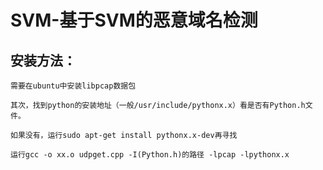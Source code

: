 SVM-基于SVM的恶意域名检测
==========================


安装方法：
----------


 	需要在ubuntu中安装libpcap数据包
        
	其次，找到python的安装地址（一般/usr/include/pythonx.x）看是否有Python.h文件。
        
	如果没有，运行sudo apt-get install pythonx.x-dev再寻找

	运行gcc -o xx.o udpget.cpp -I(Python.h)的路径 -lpcap -lpythonx.x

